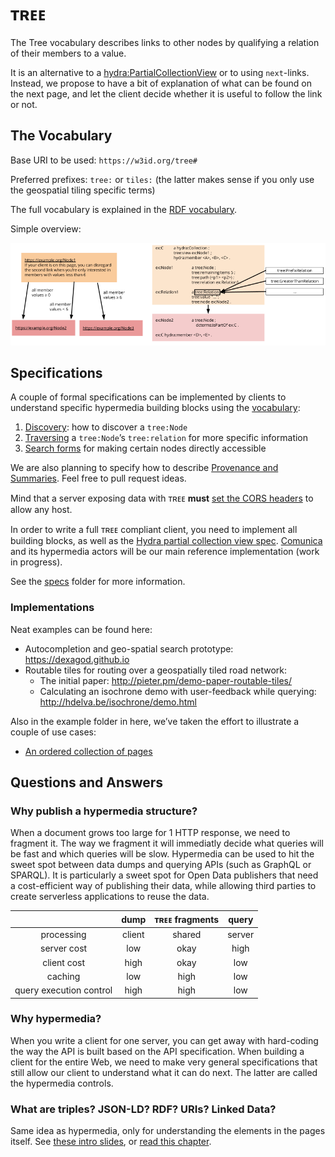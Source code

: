 # ᴛʀᴇᴇ

The Tree vocabulary describes links to other nodes by qualifying a relation of their members to a value.

It is an alternative to a [hydra:PartialCollectionView](https://www.hydra-cg.com/spec/latest/core/#collections) or to using `next`-links. Instead, we propose to have a bit of explanation of what can be found on the next page, and let the client decide whether it is useful to follow the link or not.

## The Vocabulary

Base URI to be used: `https://w3id.org/tree#`

Preferred prefixes: `tree:` or `tiles:` (the latter makes sense if you only use the geospatial tiling specific terms) 

The full vocabulary is explained in the [RDF vocabulary](vocabulary.md).

Simple overview:

![ᴛʀᴇᴇ Ontology](treeontology.png)

## Specifications

A couple of formal specifications can be implemented by clients to understand specific hypermedia building blocks using the [vocabulary](vocabulary.md):
 1. [Discovery](specs/1-discovery.md): how to discover a `tree:Node`
 2. [Traversing](specs/2-traversing.md) a `tree:Node`’s `tree:relation` for more specific information
 3. [Search forms](specs/3-search.md) for making certain nodes directly accessible

We are also planning to specify how to describe [Provenance and Summaries](specs/4-provenance-and-summaries.md). Feel free to pull request ideas.

Mind that a server exposing data with ᴛʀᴇᴇ __must__ [set the CORS headers](http://enable-cors.org) to allow any host.

In order to write a full ᴛʀᴇᴇ compliant client, you need to implement all building blocks, as well as the [Hydra partial collection view spec](). [Comunica](https://github.com/comunica/comunica) and its hypermedia actors will be our main reference implementation (work in progress).

See the [specs](specs/) folder for more information.

### Implementations

Neat examples can be found here:

 * Autocompletion and geo-spatial search prototype: https://dexagod.github.io
 * Routable tiles for routing over a geospatially tiled road network:
     - The initial paper: http://pieter.pm/demo-paper-routable-tiles/
     - Calculating an isochrone demo with user-feedback while querying: http://hdelva.be/isochrone/demo.html

Also in the example folder in here, we’ve taken the effort to illustrate a couple of use cases:
 * [An ordered collection of pages](examples/paged-collection-with-order/)
 
## Questions and Answers

### Why publish a hypermedia structure?

When a document grows too large for 1 HTTP response, we need to fragment it. The way we fragment it will immediatly decide what queries will be fast and which queries will be slow.
Hypermedia can be used to hit the sweet spot between data dumps and querying APIs (such as GraphQL or SPARQL). It is particularly a sweet spot for Open Data publishers that need a cost-efficient way of publishing their data, while allowing third parties to create serverless applications to reuse the data.

|   | dump  | ᴛʀᴇᴇ fragments  | query  |
|:-:|:-:|:-:|:-:|
| processing | client | shared | server |
| server cost  | low  | okay  | high  |
|  client cost | high  | okay  | low  |
| caching | low | high | low |
| query execution control | high | high | low |

### Why hypermedia?

When you write a client for one server, you can get away with hard-coding the way the API is built based on the API specification. When building a client for the entire Web, we need to make very general specifications that still allow our client to understand what it can do next. The latter are called the hypermedia controls.

### What are triples? JSON-LD? RDF? URIs? Linked Data?

Same idea as hypermedia, only for understanding the elements in the pages itself. See [these intro slides](https://speakerdeck.com/pietercolpaert/an-introduction-to-open-data), or [read this chapter](https://phd.pietercolpaert.be/chapters/data-and-interoperability).
